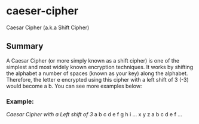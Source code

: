 # caeser-cipher
Caesar Cipher (a.k.a Shift Cipher)

## Summary
A Caesar Cipher (or more simply known as a shift cipher) is one of the simplest and most widely known encryption techniques. It works by shifting the alphabet a number of spaces (known as your key) along the alphabet. Therefore, the letter e encrypted using this cipher with a left shift of 3 (-3) would become a b. You can see more examples below:

### Example:

*Caesar Cipher with a Left shift of 3*
a	b	c	d	e	f	g	h	i	...
x	y	z	a	b	c	d	e	f	...